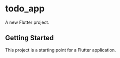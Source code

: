 # todo_app

A new Flutter project.

## Getting Started

This project is a starting point for a Flutter application.
